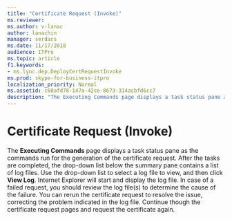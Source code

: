 ```yaml
---
title: "Certificate Request (Invoke)"
ms.reviewer: 
ms.author: v-lanac
author: lanachin
manager: serdars
ms.date: 11/17/2018
audience: ITPro
ms.topic: article
f1.keywords:
- ms.lync.dep.DeployCertRequestInvoke
ms.prod: skype-for-business-itpro
localization_priority: Normal
ms.assetid: c60afd78-147a-42ce-8673-314acbfd6cc7
description: "The Executing Commands page displays a task status pane as the commands run for the generation of the certificate request. After the tasks are completed, the drop-down list below the summary pane contains a list of log files. Use the drop-down list to select a log file to view, and then click View Log. Internet Explorer will start and display the log file. In case of a failed request, you should review the log file(s) to determine the cause of the failure. You can rerun the certificate request to resolve the issue, correcting the problem indicated in the log file. Continue though the certificate request pages and request the certificate again."
---
```


# Certificate Request (Invoke)
 
The **Executing Commands** page displays a task status pane as the commands run for the generation of the certificate request. After the tasks are completed, the drop-down list below the summary pane contains a list of log files. Use the drop-down list to select a log file to view, and then click **View Log**. Internet Explorer will start and display the log file. In case of a failed request, you should review the log file(s) to determine the cause of the failure. You can rerun the certificate request to resolve the issue, correcting the problem indicated in the log file. Continue though the certificate request pages and request the certificate again.
  

